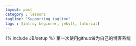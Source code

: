 ```yaml
---
layout: post
category : lessons
tagline: "Supporting tagline"
tags : [intro, beginner, jekyll, tutorial]
---
```

{% include JB/setup %}
第一次使用github做为自己的博客系统
